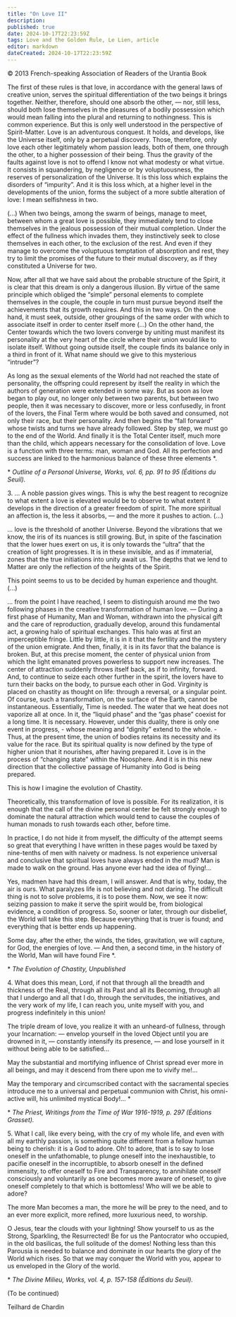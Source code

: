 ```yaml
---
title: "On Love II"
description: 
published: true
date: 2024-10-17T22:23:59Z
tags: Love and the Golden Rule, Le Lien, article
editor: markdown
dateCreated: 2024-10-17T22:23:59Z
---
```


<p class="v-card v-sheet theme--light grey lighten-3 px-2">© 2013 French-speaking Association of Readers of the Urantia Book</p>


The first of these rules is that love, in accordance with the general laws of creative union, serves the spiritual differentiation of the two beings it brings together. Neither, therefore, should one absorb the other, — nor, still less, should both lose themselves in the pleasures of a bodily possession which would mean falling into the plural and returning to nothingness. This is common experience. But this is only well understood in the perspective of Spirit-Matter. Love is an adventurous conquest. It holds, and develops, like the Universe itself, only by a perpetual discovery. Those, therefore, only love each other legitimately whom passion leads, both of them, one through the other, to a higher possession of their being. Thus the gravity of the faults against love is not to offend I know not what modesty or what virtue. It consists in squandering, by negligence or by voluptuousness, the reserves of personalization of the Universe. It is this loss which explains the disorders of “impurity”. And it is this loss which, at a higher level in the developments of the union, forms the subject of a more subtle alteration of love: I mean selfishness in two.

(...) When two beings, among the swarm of beings, manage to meet, between whom a great love is possible, they immediately tend to close themselves in the jealous possession of their mutual completion. Under the effect of the fullness which invades them, they instinctively seek to close themselves in each other, to the exclusion of the rest. And even if they manage to overcome the voluptuous temptation of absorption and rest, they try to limit the promises of the future to their mutual discovery, as if they constituted a Universe for two.

Now, after all that we have said about the probable structure of the Spirit, it is clear that this dream is only a dangerous illusion. By virtue of the same principle which obliged the “simple” personal elements to complete themselves in the couple, the couple in turn must pursue beyond itself the achievements that its growth requires. And this in two ways. On the one hand, it must seek, outside, other groupings of the same order with which to associate itself in order to center itself more (...) On the other hand, the Center towards which the two lovers converge by uniting must manifest its personality at the very heart of the circle where their union would like to isolate itself. Without going outside itself, the couple finds its balance only in a third in front of it. What name should we give to this mysterious “intruder”?

As long as the sexual elements of the World had not reached the state of personality, the offspring could represent by itself the reality in which the authors of generation were extended in some way. But as soon as love began to play out, no longer only between two parents, but between two people, then it was necessary to discover, more or less confusedly, in front of the lovers, the Final Term where would be both saved and consumed, not only their race, but their personality. And then begins the “fall forward” whose twists and turns we have already followed. Step by step, we must go to the end of the World. And finally it is the Total Center itself, much more than the child, which appears necessary for the consolidation of love. Love is a function with three terms: man, woman and God. All its perfection and success are linked to the harmonious balance of these three elements \*.

\* _Outline of a Personal Universe, Works, vol. 6, pp. 91 to 95 (Éditions du Seuil)._

3\. ... A noble passion gives wings. This is why the best reagent to recognize to what extent a love is elevated would be to observe to what extent it develops in the direction of a greater freedom of spirit. The more spiritual an affection is, the less it absorbs, — and the more it pushes to action. (...)

... love is the threshold of another Universe. Beyond the vibrations that we know, the iris of its nuances is still growing. But, in spite of the fascination that the lower hues exert on us, it is only towards the “ultra” that the creation of light progresses. It is in these invisible, and as if immaterial, zones that the true initiations into unity await us. The depths that we lend to Matter are only the reflection of the heights of the Spirit.

This point seems to us to be decided by human experience and thought. (...)

... from the point I have reached, I seem to distinguish around me the two following phases in the creative transformation of human love. — During a first phase of Humanity, Man and Woman, withdrawn into the physical gift and the care of reproduction, gradually develop, around this fundamental act, a growing halo of spiritual exchanges. This halo was at first an imperceptible fringe. Little by little, it is in it that the fertility and the mystery of the union emigrate. And then, finally, it is in its favor that the balance is broken. But, at this precise moment, the center of physical union from which the light emanated proves powerless to support new increases. The center of attraction suddenly throws itself back, as if to infinity, forward. And, to continue to seize each other further in the spirit, the lovers have to turn their backs on the body, to pursue each other in God. Virginity is placed on chastity as thought on life: through a reversal, or a singular point. Of course, such a transformation, on the surface of the Earth, cannot be instantaneous. Essentially, Time is needed. The water that we heat does not vaporize all at once. In it, the “liquid phase” and the “gas phase” coexist for a long time. It is necessary. However, under this duality, there is only one event in progress, - whose meaning and “dignity” extend to the whole. - Thus, at the present time, the union of bodies retains its necessity and its value for the race. But its spiritual quality is now defined by the type of higher union that it nourishes, after having prepared it. Love is in the process of “changing state” within the Noosphere. And it is in this new direction that the collective passage of Humanity into God is being prepared.

This is how I imagine the evolution of Chastity.

Theoretically, this transformation of love is possible. For its realization, it is enough that the call of the divine personal center be felt strongly enough to dominate the natural attraction which would tend to cause the couples of human monads to rush towards each other, before time.

In practice, I do not hide it from myself, the difficulty of the attempt seems so great that everything I have written in these pages would be taxed by nine-tenths of men with naivety or madness. Is not experience universal and conclusive that spiritual loves have always ended in the mud? Man is made to walk on the ground. Has anyone ever had the idea of flying!...

Yes, madmen have had this dream, I will answer. And that is why, today, the air is ours. What paralyzes life is not believing and not daring. The difficult thing is not to solve problems, it is to pose them. Now, we see it now: seizing passion to make it serve the spirit would be, from biological evidence, a condition of progress. So, sooner or later, through our disbelief, the World will take this step. Because everything that is truer is found; and everything that is better ends up happening.

Some day, after the ether, the winds, the tides, gravitation, we will capture, for God, the energies of love. — And then, a second time, in the history of the World, Man will have found Fire \*.

\* _The Evolution of Chastity, Unpublished_

4\. What does this mean, Lord, if not that through all the breadth and thickness of the Real, through all its Past and all its Becoming, through all that I undergo and all that I do, through the servitudes, the initiatives, and the very work of my life, I can reach you, unite myself with you, and progress indefinitely in this union!

The triple dream of love, you realize it with an unheard-of fullness, through your Incarnation: — envelop yourself in the loved Object until you are drowned in it, — constantly intensify its presence, — and lose yourself in it without being able to be satisfied...

May the substantial and mortifying influence of Christ spread ever more in all beings, and may it descend from there upon me to vivify me!...

May the temporary and circumscribed contact with the sacramental species introduce me to a universal and perpetual communion with Christ, his omni-active will, his unlimited mystical Body!... \*

\* _The Priest, Writings from the Time of War 1916-1919, p. 297 (Éditions Grasset)._

5\. What I call, like every being, with the cry of my whole life, and even with all my earthly passion, is something quite different from a fellow human being to cherish: it is a God to adore. Oh! to adore, that is to say to lose oneself in the unfathomable, to plunge oneself into the inexhaustible, to pacifie oneself in the incorruptible, to absorb oneself in the defined immensity, to offer oneself to Fire and Transparency, to annihilate oneself consciously and voluntarily as one becomes more aware of oneself, to give oneself completely to that which is bottomless! Who will we be able to adore?

The more Man becomes a man, the more he will be prey to the need, and to an ever more explicit, more refined, more luxurious need, to worship.

O Jesus, tear the clouds with your lightning! Show yourself to us as the Strong, Sparkling, the Resurrected! Be for us the Pantocrator who occupied, in the old basilicas, the full solitude of the domes! Nothing less than this Parousia is needed to balance and dominate in our hearts the glory of the World which rises. So that we may conquer the World with you, appear to us enveloped in the Glory of the world.

\* _The Divine Milieu, Works, vol. 4, p. 157-158 (Éditions du Seuil)._

(To be continued)

Teilhard de Chardin

